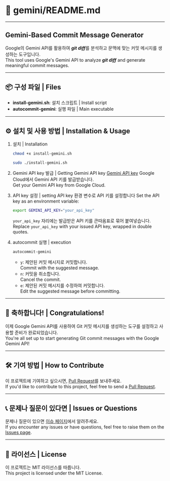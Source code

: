 # 📁 gemini/README.md

---

## Gemini-Based Commit Message Generator

Google의 Gemini API를 활용하여 ***git diff***를 분석하고 문맥에 맞는 커밋 메시지를 생성하는 도구입니다.  
This tool uses Google's Gemini API to analyze ***git diff*** and generate meaningful commit messages.

---

## 📦 구성 파일 | Files

- **install-gemini.sh**:
    설치 스크립트 | Install script
- **autocommit-gemini**:
    실행 파일 | Main executable

---

## ⚙️ 설치 및 사용 방법 | Installation & Usage

1. 설치 | Installation
    ```bash
    chmod +x install-gemini.sh
    ```
    ```bash
    sudo ./install-gemini.sh
    ```

2. Gemini API key 발급 | Getting Gemini API key
    [Gemini API key](https://aistudio.google.com/app/apikey)
    Google Cloud에서 Gemini API 키를 발급받습니다.  
    Get your Gemini API key from Google Cloud.

3. API key 설정 | setting API key
    환경 변수로 API 키를 설정합니다
    Set the API key as an environment variable:
    ```bash
    export GEMINI_API_KEY="your_api_key"
    ```
   `your_api_key` 자리에는 발급받은 API 키를 큰따옴표로 묶어 붙여넣습니다.
   Replace `your_api_key` with your issued API key, wrapped in double quotes.
   
4. autocommit 실행 | execution
    ```bash
    autocommit-gemini
    ```
   - `y`:
    제안된 커밋 메시지로 커밋합니다.  
    Commit with the suggested message.
    - `n`:
    커밋을 취소합니다.  
    Cancel the commit.
    - `e`:
    제안된 커밋 메시지를 수정하여 커밋합니다.  
    Edit the suggested message before committing.

---

## 🎉 축하합니다! | Congratulations!

이제 Google Gemini API를 사용하여 Git 커밋 메시지를 생성하는 도구를 설정하고 사용할 준비가 완료되었습니다.  
You're all set up to start generating Git commit messages with the Google Gemini API!

---

## 🛠️ 기여 방법 | How to Contribute

이 프로젝트에 기여하고 싶으시면, [Pull Request](https://github.com/liminteger/auto-commit-message/pulls)를 보내주세요.  
If you'd like to contribute to this project, feel free to send a [Pull Request](https://github.com/liminteger/auto-commit-message/pulls).

---

## 📞 문제나 질문이 있다면 | Issues or Questions

문제나 질문이 있으면 [이슈 페이지](https://github.com/liminteger/auto-commit-message/issues)에서 알려주세요.  
If you encounter any issues or have questions, feel free to raise them on the [Issues page](https://github.com/liminteger/auto-commit-message/issues).

---

## 📄 라이선스 | License

이 프로젝트는 MIT 라이선스를 따릅니다.  
This project is licensed under the MIT License.
